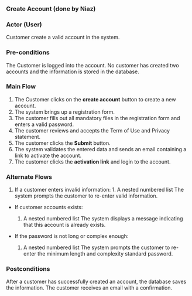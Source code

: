 ### Create Account (done by Niaz)

### Actor (User)
Customer create a valid account in the system.

### Pre-conditions
The Customer is logged into the account. No customer has created two accounts and the information is stored in the database. 

### Main Flow
1. The Customer clicks on the **create account** button to create a new account.
2. The system brings up a registration form.
3. The customer fills out all mandatory files in the registration form and enters a valid password. 
4. The customer reviews and accepts the Term of Use and Privacy statement.
5. The customer clicks the **Submit** button.
6. The system validates the entered data and sends an email containing a link to activate the account.
7. The customer clicks the **activation link** and login to the account.

### Alternate Flows
1. If a customer enters invalid information:
           1. A nested numbered list The system prompts the customer to re-enter valid information.
              
- If customer accounts exists:
     1. A nested numbered list The system displays a message indicating that this account is already exists. 

- If the password is not long or complex enough:
     1. A nested numbered list The system prompts the customer to re-enter the minimum length and complexity standard password. 


### Postconditions
After a customer has successfully created an account, the database saves the information. The customer receives an email with a confirmation. 



